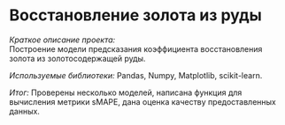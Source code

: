 # Восстановление золота из руды
*Краткое описание проекта:*  
Построение модели предсказания коэффициента восстановления золота из золотосодержащей руды.  
 
*Используемые библиотеки:*
Pandas, Numpy, Matplotlib, scikit-learn.

*Итог:*
Проверены несколько моделей, написана функция для вычисления метрики sMAPE, дана оценка качеству предоставленных данных.
